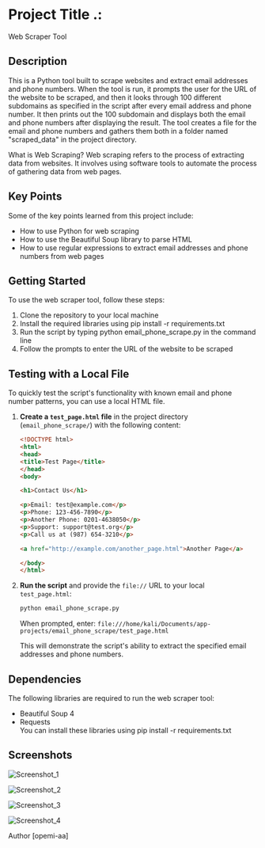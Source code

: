 # Project Title .:
Web Scraper Tool

## Description
This is a Python tool built to scrape websites and extract email addresses and phone numbers. When the tool is run, it prompts the user for the URL of the website to be scraped, and then it looks through 100 different subdomains as specified in the script after every email address and phone number. It then prints out the 100 subdomain and displays both the email and phone numbers after displaying the result. The tool creates a file for the email and phone numbers and gathers them both in a folder named "scraped_data" in the project directory.

What is Web Scraping?
Web scraping refers to the process of extracting data from websites. It involves using software tools to automate the process of gathering data from web pages.

## Key Points
Some of the key points learned from this project include:
- How to use Python for web scraping
- How to use the Beautiful Soup library to parse HTML
- How to use regular expressions to extract email addresses and phone numbers from web pages

## Getting Started
To use the web scraper tool, follow these steps:
1. Clone the repository to your local machine
2. Install the required libraries using pip install -r requirements.txt
3. Run the script by typing python email_phone_scrape.py in the command line
4. Follow the prompts to enter the URL of the website to be scraped

## Testing with a Local File
To quickly test the script's functionality with known email and phone number patterns, you can use a local HTML file.

1.  **Create a `test_page.html` file** in the project directory (`email_phone_scrape/`) with the following content:
    ```html
    <!DOCTYPE html>
    <html>
    <head>
    <title>Test Page</title>
    </head>
    <body>

    <h1>Contact Us</h1>

    <p>Email: test@example.com</p>
    <p>Phone: 123-456-7890</p>
    <p>Another Phone: 0201-4638050</p>
    <p>Support: support@test.org</p>
    <p>Call us at (987) 654-3210</p>

    <a href="http://example.com/another_page.html">Another Page</a>

    </body>
    </html>
    ```

2.  **Run the script** and provide the `file://` URL to your local `test_page.html`:
    ```bash
    python email_phone_scrape.py
    ```
    When prompted, enter:
    `file:///home/kali/Documents/app-projects/email_phone_scrape/test_page.html`

    This will demonstrate the script's ability to extract the specified email addresses and phone numbers.

## Dependencies 
The following libraries are required to run the web scraper tool:
- Beautiful Soup 4
- Requests<br>You can install these libraries using pip install -r requirements.txt

## Screenshots

![Screenshot_1](https://user-images.githubusercontent.com/109806667/222299172-4d45ddb4-7e61-455e-ab5c-1e877410ed53.png)

![Screenshot_2](https://user-images.githubusercontent.com/109806667/222299198-36b18e58-aeda-4acf-9e3d-8b7e11e9689e.png)

![Screenshot_3](https://user-images.githubusercontent.com/109806667/222299215-b992d7cb-1499-47ee-8173-6e94e1557a72.png)

![Screenshot_4](https://user-images.githubusercontent.com/109806667/222296635-da3b906a-265b-4f89-8c80-6d82d1bf9a29.png)


Author
[opemi-aa]